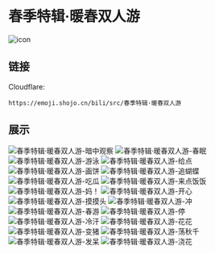 # 春季特辑·暖春双人游
![icon](https://emoji.shojo.cn/bili/src/春季特辑·暖春双人游/icon.png)
## 链接
Cloudflare:
```
https://emoji.shojo.cn/bili/src/春季特辑·暖春双人游
```
## 展示
![春季特辑·暖春双人游-暗中观察](https://emoji.shojo.cn/bili/src/春季特辑·暖春双人游/春季特辑·暖春双人游-暗中观察.png)
![春季特辑·暖春双人游-春眠](https://emoji.shojo.cn/bili/src/春季特辑·暖春双人游/春季特辑·暖春双人游-春眠.png)
![春季特辑·暖春双人游-游泳](https://emoji.shojo.cn/bili/src/春季特辑·暖春双人游/春季特辑·暖春双人游-游泳.png)
![春季特辑·暖春双人游-给点](https://emoji.shojo.cn/bili/src/春季特辑·暖春双人游/春季特辑·暖春双人游-给点.png)
![春季特辑·暖春双人游-画饼](https://emoji.shojo.cn/bili/src/春季特辑·暖春双人游/春季特辑·暖春双人游-画饼.png)
![春季特辑·暖春双人游-追蝴蝶](https://emoji.shojo.cn/bili/src/春季特辑·暖春双人游/春季特辑·暖春双人游-追蝴蝶.png)
![春季特辑·暖春双人游-吃瓜](https://emoji.shojo.cn/bili/src/春季特辑·暖春双人游/春季特辑·暖春双人游-吃瓜.png)
![春季特辑·暖春双人游-来点饭饭](https://emoji.shojo.cn/bili/src/春季特辑·暖春双人游/春季特辑·暖春双人游-来点饭饭.png)
![春季特辑·暖春双人游-妈！](https://emoji.shojo.cn/bili/src/春季特辑·暖春双人游/春季特辑·暖春双人游-妈！.png)
![春季特辑·暖春双人游-开心](https://emoji.shojo.cn/bili/src/春季特辑·暖春双人游/春季特辑·暖春双人游-开心.png)
![春季特辑·暖春双人游-摸摸头](https://emoji.shojo.cn/bili/src/春季特辑·暖春双人游/春季特辑·暖春双人游-摸摸头.png)
![春季特辑·暖春双人游-冲](https://emoji.shojo.cn/bili/src/春季特辑·暖春双人游/春季特辑·暖春双人游-冲.png)
![春季特辑·暖春双人游-春游](https://emoji.shojo.cn/bili/src/春季特辑·暖春双人游/春季特辑·暖春双人游-春游.png)
![春季特辑·暖春双人游-停](https://emoji.shojo.cn/bili/src/春季特辑·暖春双人游/春季特辑·暖春双人游-停.png)
![春季特辑·暖春双人游-冷汗](https://emoji.shojo.cn/bili/src/春季特辑·暖春双人游/春季特辑·暖春双人游-冷汗.png)
![春季特辑·暖春双人游-花花](https://emoji.shojo.cn/bili/src/春季特辑·暖春双人游/春季特辑·暖春双人游-花花.png)
![春季特辑·暖春双人游-变猪](https://emoji.shojo.cn/bili/src/春季特辑·暖春双人游/春季特辑·暖春双人游-变猪.png)
![春季特辑·暖春双人游-荡秋千](https://emoji.shojo.cn/bili/src/春季特辑·暖春双人游/春季特辑·暖春双人游-荡秋千.png)
![春季特辑·暖春双人游-发呆](https://emoji.shojo.cn/bili/src/春季特辑·暖春双人游/春季特辑·暖春双人游-发呆.png)
![春季特辑·暖春双人游-浇花](https://emoji.shojo.cn/bili/src/春季特辑·暖春双人游/春季特辑·暖春双人游-浇花.png)
